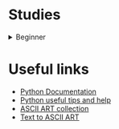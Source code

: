 # Studies
<details>
  <summary>Beginner</summary>

-  <kbd>[Section 1 - Working with Variables in Python to Manage Data](/day-1)</kbd>
-  <kbd>[Section 2 - Understanding Data Types and How to Manipulate Strings](/day-2)</kbd>
-  <kbd>[Section 3 - Control Flow and Logical Operators](/day-3)</kbd>
-  <kbd>[Section 4 - Randomization and Lists](/day-4)</kbd>
-  <kbd>[Section 5 - Loops](/day-5)</kbd>
-  <kbd>[Section 6 - Functions & Karel](/day-6)</kbd>
-  <kbd>[Section 7 - Project: Hangman](/day-7)</kbd>
-  <kbd>[Section 8 - Function Parameters & Caesar Cypher](/day-8)</kbd>
-  <kbd>[Section 9 - Dictionaries, Nesting and the Secret Auction](/day-9)</kbd>
-  <kbd>[Section 10 - Functions with Outputs](/day-10)</kbd>
-  <kbd>[Section 11 - Capstone Project: Blackjack](/day-11)</kbd>
-  <kbd>[Section 12 - Scope & Number Guessing Game](/day-12)</kbd>

</details>

# Useful links
- [Python Documentation](https://docs.python.org/3/)
- [Python useful tips and help](https://www.askpython.com/)
- [ASCII ART collection](https://ascii.co.uk/art)
- [Text to ASCII ART](http://patorjk.com/software/taag/#p=display&f=Graffiti&t=Type%20Something%20)